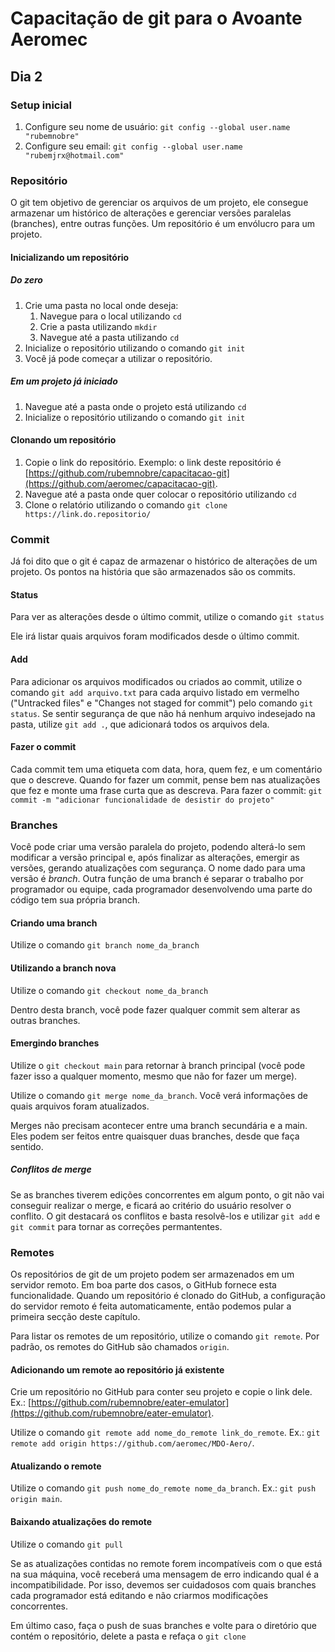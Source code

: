 # Capacitação de git para o Avoante Aeromec

## Dia 2

### Setup inicial

1. Configure seu nome de usuário: `git config --global user.name "rubemnobre"`
1. Configure seu email: `git config --global user.name "rubemjrx@hotmail.com"`

### Repositório

O git tem objetivo de gerenciar os arquivos de um projeto, ele consegue armazenar um histórico de alterações e gerenciar versões paralelas (branches), entre outras funções.
Um repositório é um envólucro para um projeto.

#### Inicializando um repositório

##### Do zero

1. Crie uma pasta no local onde deseja:
    1. Navegue para o local utilizando `cd`
    1. Crie a pasta utilizando `mkdir`
    1. Navegue até a pasta utilizando `cd`
1. Inicialize o repositório utilizando o comando `git init`
1. Você já pode começar a utilizar o repositório.

##### Em um projeto já iniciado

1. Navegue até a pasta onde o projeto está utilizando `cd`
1. Inicialize o repositório utilizando o comando `git init`

#### Clonando um repositório

1. Copie o link do repositório. Exemplo: o link deste repositório é [https://github.com/rubemnobre/capacitacao-git](https://github.com/aeromec/capacitacao-git).
1. Navegue até a pasta onde quer colocar o repositório utilizando `cd`
1. Clone o relatório utilizando o comando `git clone https://link.do.repositorio/`

### Commit

Já foi dito que o git é capaz de armazenar o histórico de alterações de um projeto. Os pontos na história que são armazenados são os commits.

#### Status

Para ver as alterações desde o último commit, utilize o comando `git status`

Ele irá listar quais arquivos foram modificados desde o último commit.

#### Add

Para adicionar os arquivos modificados ou criados ao commit, utilize o comando `git add arquivo.txt` para cada arquivo listado em vermelho ("Untracked files" e "Changes not staged for commit") pelo comando `git status`. Se sentir segurança de que não há nenhum arquivo indesejado na pasta, utilize `git add .`, que adicionará todos os arquivos dela.

#### Fazer o commit

Cada commit tem uma etiqueta com data, hora, quem fez, e um comentário que o descreve. Quando for fazer um commit, pense bem nas atualizações que fez e monte uma frase curta que as descreva.
Para fazer o commit: `git commit -m "adicionar funcionalidade de desistir do projeto"`

### Branches

Você pode criar uma versão paralela do projeto, podendo alterá-lo sem modificar a versão principal e, após finalizar as alterações, emergir as versões, gerando atualizações com segurança. O nome dado para uma versão é *branch*. Outra função de uma branch é separar o trabalho por programador ou equipe, cada programador desenvolvendo uma parte do código tem sua própria branch.

#### Criando uma branch

Utilize o comando `git branch nome_da_branch`

#### Utilizando a branch nova

Utilize o comando `git checkout nome_da_branch`

Dentro desta branch, você pode fazer qualquer commit sem alterar as outras branches.

#### Emergindo branches

Utilize o `git checkout main` para retornar à branch principal (você pode fazer isso a qualquer momento, mesmo que não for fazer um merge).

Utilize o comando `git merge nome_da_branch`. Você verá informações de quais arquivos foram atualizados.

Merges não precisam acontecer entre uma branch secundária e a main. Eles podem ser feitos entre quaisquer duas branches, desde que faça sentido.

##### Conflitos de merge

Se as branches tiverem edições concorrentes em algum ponto, o git não vai conseguir realizar o merge, e ficará ao critério do usuário resolver o conflito. O git destacará os conflitos e basta resolvê-los e utilizar `git add` e `git commit` para tornar as correções permantentes.

### Remotes

Os repositórios de git de um projeto podem ser armazenados em um servidor remoto. Em boa parte dos casos, o GitHub fornece esta funcionalidade.
Quando um repositório é clonado do GitHub, a configuração do servidor remoto é feita automaticamente, então podemos pular a primeira secção deste capítulo.

Para listar os remotes de um repositório, utilize o comando `git remote`. Por padrão, os remotes do GitHub são chamados `origin`.

#### Adicionando um remote ao repositório já existente

Crie um repositório no GitHub para conter seu projeto e copie o link dele. Ex.: [https://github.com/rubemnobre/eater-emulator](https://github.com/rubemnobre/eater-emulator).

Utilize o comando `git remote add nome_do_remote link_do_remote`. Ex.: `git remote add origin https://github.com/aeromec/MDO-Aero/`.

#### Atualizando o remote

Utilize o comando `git push nome_do_remote nome_da_branch`. Ex.: `git push origin main`.

#### Baixando atualizações do remote

Utilize o comando `git pull`

Se as atualizações contidas no remote forem incompatíveis com o que está na sua máquina, você receberá uma mensagem de erro indicando qual é a incompatibilidade. Por isso, devemos ser cuidadosos com quais branches cada programador está editando e não criarmos modificações concorrentes.

Em último caso, faça o push de suas branches e volte para o diretório que contém o repositório, delete a pasta e refaça o `git clone`

